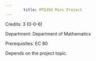 ```yaml
---
        title: MTD350 Mini Project
---
```

Credits: 3 (0-0-6)

Department: Department of Mathematics

Prerequisites: EC 80

Depends on the project topic.